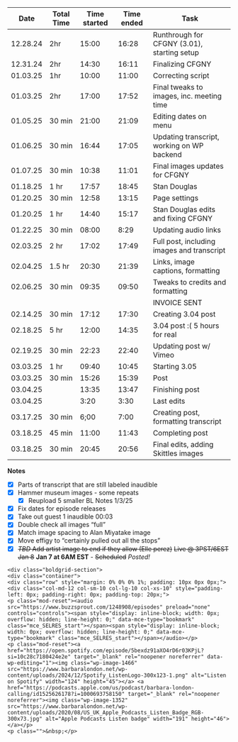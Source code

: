 
| Date     | Total Time | Time started | Time ended | Task                                        |
| -------- | ---------- | ------------ | ---------- | ------------------------------------------- |
| 12.28.24 | 2hr        | 15:00        | 16:28      | Runthrough for CFGNY (3.01), starting setup |
| 12.31.24 | 2hr        | 14:30        | 16:11      | Finalizing CFGNY                            |
| 01.03.25 | 1hr        | 10:00        | 11:00      | Correcting script                           |
| 01.03.25 | 2hr        | 17:00        | 17:52      | Final tweaks to images, inc. meeting time   |
| 01.05.25 | 30 min     | 21:00        | 21:09      | Editing dates on menu                       |
| 01.06.25 | 30 min     | 16:44        | 17:05      | Updating transcript, working on WP backend  |
| 01.07.25 | 30 min     | 10:38        | 11:01      | Final images updates for CFGNY              |
| 01.18.25 | 1 hr       | 17:57        | 18:45      | Stan Douglas                                |
| 01.20.25 | 30 min     | 12:58        | 13:15      | Page settings                               |
| 01.20.25 | 1 hr       | 14:40        | 15:17      | Stan Douglas edits and fixing CFGNY         |
| 01.22.25 | 30 min     | 08:00        | 8:29       | Updating audio links                        |
| 02.03.25 | 2 hr       | 17:02        | 17:49      | Full post, including images and transcript  |
| 02.04.25 | 1.5 hr     | 20:30        | 21:39      | Links, image captions, formatting           |
| 02.06.25 | 30 min     | 09:35        | 09:50      | Tweaks to credits and formatting            |
|          |            |              |            | INVOICE SENT                                |
| 02.14.25 | 30 min     | 17:12        | 17:30      | Creating 3.04 post                          |
| 02.18.25 | 5 hr       | 12:00        | 14:35      | 3.04 post :( 5 hours for real               |
| 02.19.25 | 30 min     | 22:23        | 22:40      | Updating post w/ Vimeo                      |
| 03.03.25 | 1 hr       | 09:40        | 10:45      | Starting 3.05                               |
| 03.03.25 | 30 min     | 15:26        | 15:39      | Post                                        |
| 03.04.25 |            | 13:35        | 13:47      | Finishing post                              |
| 03.04.25 |            | 3:20         | 3:30       | Last edits                                  |
| 03.17.25 | 30 min     | 6;00         | 7:00       | Creating post, formatting transcript        |
| 03.18.25 | 45 min     | 11:00        | 11:43      | Completing post                             |
| 03.18.25 | 30 min     | 20:45        | 20:56      | Final edits, adding Skittles images         |

**Notes**
- [x] Parts of transcript that are still labeled inaudible
- [x] Hammer museum images - some repeats
	- [x] Reupload 5 smaller
BL Notes 1/3/25
- [X] Fix dates for episode releases
- [X] Take out guest 1 inaudible 00:03
- [X] Double check all images “full”
- [x] Match image spacing to Alan Miyatake image
- [X] Move effigy to “certainly pulled out all the stops” 
- [x] ~~*TBD* Add artist image to end if they allow (Elle perez)~~
~~Live @ 3PST/6EST Jan 8~~ **Jan 7 at 6AM EST** - ~~Scheduled~~ *Posted!*

```
<div class="boldgrid-section">
<div class="container">
<div class="row" style="margin: 0% 0% 0% 1%; padding: 10px 0px 0px;">
<div class="col-md-12 col-sm-10 col-lg-10 col-xs-10" style="padding-left: 0px; padding-right: 0px; padding-top: 20px;">
<p class="mod-reset"><audio src="https://www.buzzsprout.com/1248908/episodes" preload="none" controls="controls"><span style="display: inline-block; width: 0px; overflow: hidden; line-height: 0;" data-mce-type="bookmark" class="mce_SELRES_start">﻿</span><span style="display: inline-block; width: 0px; overflow: hidden; line-height: 0;" data-mce-type="bookmark" class="mce_SELRES_start">﻿</span></audio></p>
<p class="mod-reset"><a href="https://open.spotify.com/episode/5bexdz91aXO4rD6r03KPjL?si=10c28c7180424e2e" target="_blank" rel="noopener noreferrer" data-wp-editing="1"><img class="wp-image-1466" src="https://www.barbaralondon.net/wp-content/uploads/2024/12/Spotify_ListenLogo-300x123-1.png" alt="Listen on Spotify" width="124" height="45"></a> <a href="https://podcasts.apple.com/us/podcast/barbara-london-calling/id1525626178?i=1000693758150" target="_blank" rel="noopener noreferrer"><img class="wp-image-1352" src="https://www.barbaralondon.net/wp-content/uploads/2020/08/US_UK_Apple_Podcasts_Listen_Badge_RGB-300x73.jpg" alt="Apple Podcasts Listen badge" width="191" height="46"></a></p>
<p class="">&nbsp;</p>
```

